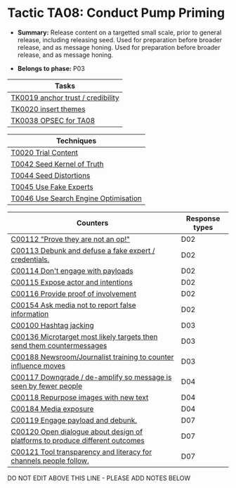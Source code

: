 # Tactic TA08: Conduct Pump Priming

* **Summary:** Release content on a targetted small scale, prior to general release, including releasing seed. Used for preparation before broader release, and as message honing. Used for preparation before broader release, and as message honing.

* **Belongs to phase:** P03



| Tasks |
| ----- |
| [TK0019 anchor trust / credibility](../../generated_pages/tasks/TK0019.md) |
| [TK0020 insert themes](../../generated_pages/tasks/TK0020.md) |
| [TK0038 OPSEC for TA08](../../generated_pages/tasks/TK0038.md) |



| Techniques |
| ---------- |
| [T0020 Trial Content](../../generated_pages/techniques/T0020.md) |
| [T0042 Seed Kernel of Truth](../../generated_pages/techniques/T0042.md) |
| [T0044 Seed Distortions](../../generated_pages/techniques/T0044.md) |
| [T0045 Use Fake Experts](../../generated_pages/techniques/T0045.md) |
| [T0046 Use Search Engine Optimisation](../../generated_pages/techniques/T0046.md) |



| Counters | Response types |
| -------- | -------------- |
| [C00112 "Prove they are not an op!"](../../generated_pages/counters/C00112.md) | D02 |
| [C00113 Debunk and defuse a fake expert / credentials.](../../generated_pages/counters/C00113.md) | D02 |
| [C00114 Don't engage with payloads](../../generated_pages/counters/C00114.md) | D02 |
| [C00115 Expose actor and intentions](../../generated_pages/counters/C00115.md) | D02 |
| [C00116 Provide proof of involvement](../../generated_pages/counters/C00116.md) | D02 |
| [C00154 Ask media not to report false information](../../generated_pages/counters/C00154.md) | D02 |
| [C00100 Hashtag jacking](../../generated_pages/counters/C00100.md) | D03 |
| [C00136 Microtarget most likely targets then send them countermessages](../../generated_pages/counters/C00136.md) | D03 |
| [C00188 Newsroom/Journalist training to counter influence moves](../../generated_pages/counters/C00188.md) | D03 |
| [C00117 Downgrade / de-amplify so message is seen by fewer people](../../generated_pages/counters/C00117.md) | D04 |
| [C00118 Repurpose images with new text](../../generated_pages/counters/C00118.md) | D04 |
| [C00184 Media exposure](../../generated_pages/counters/C00184.md) | D04 |
| [C00119 Engage payload and debunk.](../../generated_pages/counters/C00119.md) | D07 |
| [C00120 Open dialogue about design of platforms to produce different outcomes](../../generated_pages/counters/C00120.md) | D07 |
| [C00121 Tool transparency and literacy for channels people follow.](../../generated_pages/counters/C00121.md) | D07 |


DO NOT EDIT ABOVE THIS LINE - PLEASE ADD NOTES BELOW